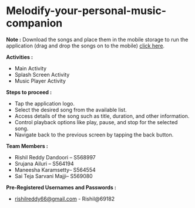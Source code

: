 # Melodify-your-personal-music-companion

**Note :** Download the songs and place them in the mobile storage to run the application (drag and drop the songs on to the mobile) [click here](https://drive.google.com/drive/folders/1ikYiqbcQZOV2-f2fKOxtOsFArgLvS7iR?usp=drive_link).

**Activities :**
  - Main Activity
  - Splash Screen Activity
  - Music Player Activity

**Steps to proceed :**
- Tap the application logo.
- Select the desired song from the available list.
- Access details of the song such as title, duration, and other information.
- Control playback options like play, pause, and stop for the selected song.
- Navigate back to the previous screen by tapping the back button.

**Team Members :**
- Rishil Reddy Dandoori – S568997
- Srujana Ailuri – S564194
- Maneesha Karamsetty– S564554
- Sai Teja Sarvani Majji– S569080

 **Pre-Registered Usernames and Passwords :**
- rishilreddy66@gmail.com - Rishil@69182
